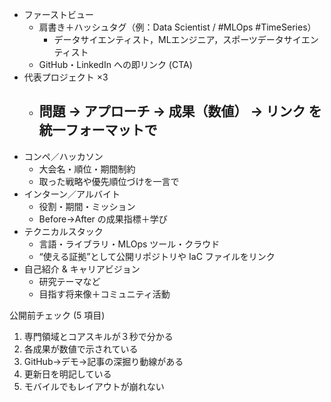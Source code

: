 - ファーストビュー
    - 肩書き＋ハッシュタグ（例：Data Scientist / #MLOps #TimeSeries）
        - データサイエンティスト，MLエンジニア，スポーツデータサイエンティスト
    - GitHub・LinkedIn への即リンク (CTA)
- 代表プロジェクト ×3
    - 問題 → アプローチ → 成果（数値） → リンク を統一フォーマットで
        -
- コンペ／ハッカソン
    - 大会名・順位・期間制約
    - 取った戦略や優先順位づけを一言で
- インターン／アルバイト
    - 役割・期間・ミッション
    - Before→After の成果指標＋学び
- テクニカルスタック
    - 言語・ライブラリ・MLOps ツール・クラウド
    - “使える証拠”として公開リポジトリや IaC ファイルをリンク
- 自己紹介 & キャリアビジョン
    - 研究テーマなど
    - 目指す将来像＋コミュニティ活動


公開前チェック (5 項目)
1. 専門領域とコアスキルが３秒で分かる
2. 各成果が数値で示されている
3. GitHub→デモ→記事の深掘り動線がある
4. 更新日を明記している
5. モバイルでもレイアウトが崩れない
